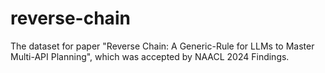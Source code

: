 # reverse-chain
The dataset for paper "Reverse Chain: A Generic-Rule for LLMs to Master Multi-API Planning", which was accepted by NAACL 2024 Findings.
